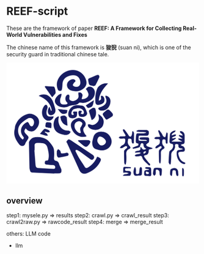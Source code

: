 # REEF-script

These are the framework of paper **REEF: A Framework for Collecting Real-World Vulnerabilities and Fixes**

The chinese name of this framework is **狻猊** (suan ni), which is one of the security guard in traditional chinese tale. 

![This is suanni logo](./suanni.png)


## overview

step1: mysele.py => results
step2: crawl.py => crawl_result
step3: crawl2raw.py => rawcode_result
step4: merge => merge_result




others:
LLM code

- llm